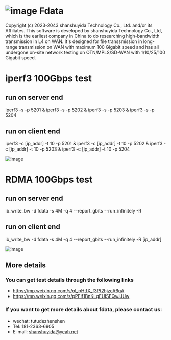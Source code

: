 ![image](https://github.com/user-attachments/assets/eb08f2fa-1195-428b-a502-c2cb7ddb2d9e)
Fdata
============
Copyright (c) 2023-2043 shanshuyida Technology Co., Ltd. and/or its Affiliates.
This software is developed by shanshuyida Technology Co., Ltd,
which is the earliest company in China to do researching high-bandwidth transmission in L4 on WAN.
It's designed for file transsmission in long-range transmission on WAN with maximum 100 Gigabit speed
and has all undergone on-site network testing on OTN/MPLS/SD-WAN with 1/10/25/100 Gigabit speed.


# iperf3 100Gbps test
## run on server end
iperf3 -s -p 5201 & iperf3 -s -p 5202 & iperf3 -s -p 5203 & iperf3 -s -p 5204

## run on client end
iperf3 -c [ip_addr] -t 10 -p 5201 & iperf3 -c [ip_addr] -t 10 -p 5202 & iperf3 -c [ip_addr] -t 10 -p 5203 & iperf3 -c [ip_addr] -t 10 -p 5204

![image](https://github.com/user-attachments/assets/76c777f6-a96f-4218-8852-340b98e64791)
##


# RDMA 100Gbps test
## run on server end
ib_write_bw -d fdata -s 4M -q 4 --report_gbits --run_infinitely -R

## run on client end
ib_write_bw -d fdata -s 4M -q 4 --report_gbits --run_infinitely -R [ip_addr]

![image](https://github.com/user-attachments/assets/f30adce6-21d7-4b8d-8fdb-3e0ac868759b)
##


## More details
### You can get test details through the following links
- https://mp.weixin.qq.com/s/oI_pHtfX_f3Pt2hjzcA6qA
- https://mp.weixin.qq.com/s/pPFif1BnKLqEUISEQvJJUw


### If you want to get more details about fdata, please contact us: 
- wechat: tutudezhenshen
- Tel: 181-2363-6905
- E-mail: shanshuyida@yeah.net

